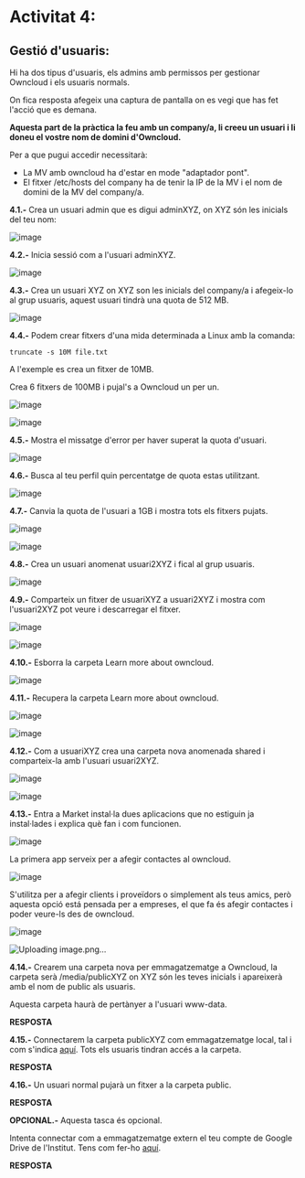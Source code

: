 # Activitat 4:

## Gestió d'usuaris:

Hi ha dos tipus d'usuaris, els admins amb permissos per gestionar Owncloud i els usuaris normals.

On fica resposta afegeix una captura de pantalla on es vegi que has fet l'acció que es demana.

**Aquesta part de la pràctica la feu amb un company/a, li creeu un usuari i li doneu el vostre nom de domini d'Owncloud.**

Per a que pugui accedir necessitarà:

- La MV amb owncloud ha d'estar en mode "adaptador pont".
- El fitxer /etc/hosts del company ha de tenir la IP de la MV i el nom de domini de la MV del company/a.


**4.1.-** Crea un usuari admin que es digui adminXYZ, on XYZ són les inicials del teu nom:

![image](https://user-images.githubusercontent.com/114162341/198646795-9769cd2a-57fb-45a9-ae4c-36d644554ecc.png)

**4.2.-** Inicia sessió com a l'usuari adminXYZ.

![image](https://user-images.githubusercontent.com/114162341/198647840-071097f8-d06a-44db-af0b-f05c23a19960.png)

**4.3.-** Crea un usuari XYZ on XYZ son les inicials del company/a i afegeix-lo al grup usuaris, aquest usuari tindrà una quota de 512 MB.

![image](https://user-images.githubusercontent.com/114162341/198649163-cca91088-2318-4c7f-bde0-6946330107f7.png)

**4.4.-** Podem crear fitxers d'una mida determinada a Linux amb la comanda:

```
truncate -s 10M file.txt
```

A l'exemple es crea un fitxer de 10MB.

Crea 6 fitxers de 100MB i pujal's a Owncloud un per un.

![image](https://user-images.githubusercontent.com/114162341/198654268-7acd5c50-59f3-4fac-b2d2-ab1a15c60f94.png)

![image](https://user-images.githubusercontent.com/114162341/198655201-429bda47-fd2f-4254-a28f-14cfae268a36.png)

**4.5.-** Mostra el missatge d'error per haver superat la quota d'usuari.

![image](https://user-images.githubusercontent.com/114162341/198671031-1a8e7f90-320e-4b6c-b819-b56c51dc4b3b.png)

**4.6.-** Busca al teu perfil quin percentatge de quota estas utilitzant.

![image](https://user-images.githubusercontent.com/114162341/199528038-ee9499b9-153a-4f17-ae99-ffa7d4909e9d.png)

**4.7.-** Canvia la quota de l'usuari a 1GB i mostra tots els fitxers pujats.

![image](https://user-images.githubusercontent.com/114162341/199528239-8292b3a1-0cc8-4f42-97f5-b800d465579e.png)

![image](https://user-images.githubusercontent.com/114162341/199531468-a1777195-e8b0-41db-ac48-ef4178951d62.png)

**4.8.-** Crea un usuari anomenat usuari2XYZ i fical al grup usuaris.

![image](https://user-images.githubusercontent.com/114162341/199530252-1fc474a2-6cc3-461a-9ae1-10cbefa6b1d9.png)


**4.9.-** Comparteix un fitxer de usuariXYZ a usuari2XYZ i mostra com l'usuari2XYZ pot veure i descarregar el fitxer.

![image](https://user-images.githubusercontent.com/114162341/199531922-d6920f44-17c5-4db8-83e5-bbe332cae45e.png)

![image](https://user-images.githubusercontent.com/114162341/199532370-eb53fe15-a237-42be-92c1-2542a9ce7b88.png)


**4.10.-** Esborra la carpeta Learn more about owncloud.

![image](https://user-images.githubusercontent.com/114162341/199532449-1693cfec-0d78-41ed-9b2c-a16df149dc63.png)

**4.11.-** Recupera la carpeta Learn more about owncloud.

![image](https://user-images.githubusercontent.com/114162341/199532522-e8e984f1-8828-4bc3-ae2e-82360c88dac1.png)

![image](https://user-images.githubusercontent.com/114162341/199532634-6e5f4ce4-5754-483b-bd4f-30379938b1b5.png)


**4.12.-** Com a usuariXYZ crea una carpeta nova anomenada shared i comparteix-la amb l'usuari usuari2XYZ.

![image](https://user-images.githubusercontent.com/114162341/199533418-fad35053-a3c0-495b-a048-9bd4987ff6a7.png)

![image](https://user-images.githubusercontent.com/114162341/199533586-971e4b97-db37-4aac-9680-eaf08dba22f1.png)


**4.13.-** Entra a Market instal·la dues aplicacions que no estiguin ja instal·lades i explica què fan i com funcionen.

![image](https://user-images.githubusercontent.com/110727546/196159706-705ff624-c409-4632-acb4-f43ffcc486d4.png)

La primera app serveix per a afegir contactes al owncloud.

![image](https://user-images.githubusercontent.com/114162341/199534586-458e39de-67ad-4304-a524-9101f6052481.png)

S'utilitza per a afegir clients i proveïdors o simplement als teus amics, però aquesta opció está pensada per a empreses, el que fa és afegir contactes i poder veure-ls des de owncloud.

![image](https://user-images.githubusercontent.com/114162341/199534705-1d12500a-a233-4a24-952d-35a1e88a50e1.png)



![Uploading image.png…]()

**4.14.-** Crearem una carpeta nova per emmagatzematge a Owncloud, la carpeta serà /media/publicXYZ on XYZ són les teves inicials i apareixerà amb el nom de public als usuaris.

Aquesta carpeta haurà de pertànyer a l'usuari www-data.

**RESPOSTA**

**4.15.-** Connectarem la carpeta publicXYZ com emmagatzematge local, tal i com s'indica [aquí](https://doc.owncloud.com/server/next/admin_manual/configuration/files/external_storage/local.html). Tots els usuaris tindran accés a la carpeta.

**RESPOSTA**

**4.16.-** Un usuari normal pujarà un fitxer a la carpeta public.

**RESPOSTA**

**OPCIONAL.-** Aquesta tasca és opcional.

Intenta connectar com a emmagatzematge extern el teu compte de Google Drive de l'Institut. Tens com fer-ho [aquí](https://doc.owncloud.com/server/next/admin_manual/configuration/files/external_storage/google.html).

**RESPOSTA**
